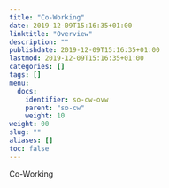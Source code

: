 ```yaml
---
title: "Co-Working"
date: 2019-12-09T15:16:35+01:00
linktitle: "Overview"
description: ""
publishdate: 2019-12-09T15:16:35+01:00
lastmod: 2019-12-09T15:16:35+01:00
categories: []
tags: []
menu:
  docs:
    identifier: so-cw-ovw
    parent: "so-cw"
    weight: 10
weight: 00
slug: ""
aliases: []
toc: false
---
```


Co-Working

